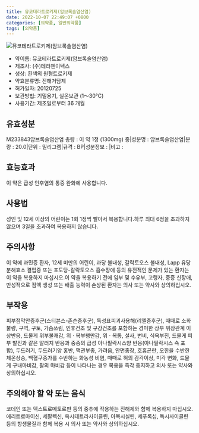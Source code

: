 ```yaml
---
title: 뮤코테라트로키제(암브록솔염산염)
date: 2022-10-07 22:49:07 +0800
categories: [의약품, 일반의약품]
tags: [의약품]
---
```

![뮤코테라트로키제(암브록솔염산염)](https://nedrug.mfds.go.kr/pbp/cmn/itemImageDownload/147426622886300069)

- 약이름: 뮤코테라트로키제(암브록솔염산염)
- 제조사: (주)테라젠이텍스
- 성상: 흰색의 원형트로키제
- 약효분류명: 진해거담제
- 허가일자: 20120725
- 보관방법: 기밀용기, 실온보관 (1～30℃)
- 사용기간: 제조일로부터 36 개월
## 유효성분
M233843암브록솔염산염
총량 : 이 약 1정 (1300mg) 중|성분명 : 암브록솔염산염|분량 : 20.0|단위 : 밀리그램|규격 : BP|성분정보 : |비고 :
## 효능효과
이 약은 급성 인후염의 통증 완화에 사용합니다.
## 사용법
성인 및 12세 이상의 어린이는 1회 1정씩 빨아서 복용합니다.하루 최대 6정을 초과하지 않으며 3일을 초과하여 복용하지 않습니다.
## 주의사항
이 약에 과민증 환자, 12세 미만의 어린이, 과당 불내성, 갈락토오스 불내성, Lapp 유당분해효소 결핍증 또는 포도당-갈락토오스 흡수장애 등의 유전적인 문제가 있는 환자는 이 약을 복용하지 마십시오.이 약을 복용하기 전에 임부 및 수유부, 고령자, 중증 신장애, 만성적으로 점액 생성 또는 배출 능력이 손상된 환자는 의사 또는 약사와 상의하십시오.
## 부작용
피부점막안증후군(스티븐스-존슨증후군), 독성표피괴사용해(리엘증후군), 때때로 소화불량, 구역, 구토, 가슴쓰림, 인후건조 및 구강건조를 포함하는 경미한 상부 위장관계 이상반응, 드물게 위부불쾌감, 위ㆍ복부팽만감, 위ㆍ복통, 설사, 변비, 식욕부진, 드물게 피부 발진과 같은 알러지 반응과 중증의 급성 아나필락시스양 반응(아나필락시스 쇽 포함), 두드러기, 두드러기양 홍반, 맥관부종, 가려움, 안면종창, 호흡곤란, 오한을 수반한 체온상승, 백혈구증가를 수반하는 화농성 비염, 때때로 혀의 감각이상, 미각 변화, 드물게 구내마비감, 팔의 마비감 등이 나타나는 경우 복용을 즉각 중지하고 의사 또는 약사와 상의하십시오.
## 주의해야 할 약 또는 음식
코데인 또는 덱스트로메토르판 등의 중추에 작용하는 진해제와 함께 복용하지 마십시오.에리트로마이신, 세팔렉신, 옥시테트라사이클린, 아목시실린, 세푸록심, 독시사이클린 등의 항생물질과 함께 복용 시 의사 또는 약사와 상의하십시오.
